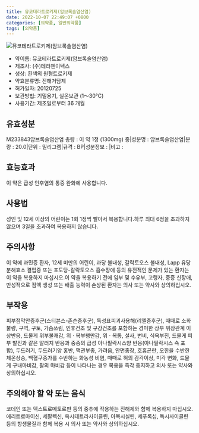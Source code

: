 ```yaml
---
title: 뮤코테라트로키제(암브록솔염산염)
date: 2022-10-07 22:49:07 +0800
categories: [의약품, 일반의약품]
tags: [의약품]
---
```

![뮤코테라트로키제(암브록솔염산염)](https://nedrug.mfds.go.kr/pbp/cmn/itemImageDownload/147426622886300069)

- 약이름: 뮤코테라트로키제(암브록솔염산염)
- 제조사: (주)테라젠이텍스
- 성상: 흰색의 원형트로키제
- 약효분류명: 진해거담제
- 허가일자: 20120725
- 보관방법: 기밀용기, 실온보관 (1～30℃)
- 사용기간: 제조일로부터 36 개월
## 유효성분
M233843암브록솔염산염
총량 : 이 약 1정 (1300mg) 중|성분명 : 암브록솔염산염|분량 : 20.0|단위 : 밀리그램|규격 : BP|성분정보 : |비고 :
## 효능효과
이 약은 급성 인후염의 통증 완화에 사용합니다.
## 사용법
성인 및 12세 이상의 어린이는 1회 1정씩 빨아서 복용합니다.하루 최대 6정을 초과하지 않으며 3일을 초과하여 복용하지 않습니다.
## 주의사항
이 약에 과민증 환자, 12세 미만의 어린이, 과당 불내성, 갈락토오스 불내성, Lapp 유당분해효소 결핍증 또는 포도당-갈락토오스 흡수장애 등의 유전적인 문제가 있는 환자는 이 약을 복용하지 마십시오.이 약을 복용하기 전에 임부 및 수유부, 고령자, 중증 신장애, 만성적으로 점액 생성 또는 배출 능력이 손상된 환자는 의사 또는 약사와 상의하십시오.
## 부작용
피부점막안증후군(스티븐스-존슨증후군), 독성표피괴사용해(리엘증후군), 때때로 소화불량, 구역, 구토, 가슴쓰림, 인후건조 및 구강건조를 포함하는 경미한 상부 위장관계 이상반응, 드물게 위부불쾌감, 위ㆍ복부팽만감, 위ㆍ복통, 설사, 변비, 식욕부진, 드물게 피부 발진과 같은 알러지 반응과 중증의 급성 아나필락시스양 반응(아나필락시스 쇽 포함), 두드러기, 두드러기양 홍반, 맥관부종, 가려움, 안면종창, 호흡곤란, 오한을 수반한 체온상승, 백혈구증가를 수반하는 화농성 비염, 때때로 혀의 감각이상, 미각 변화, 드물게 구내마비감, 팔의 마비감 등이 나타나는 경우 복용을 즉각 중지하고 의사 또는 약사와 상의하십시오.
## 주의해야 할 약 또는 음식
코데인 또는 덱스트로메토르판 등의 중추에 작용하는 진해제와 함께 복용하지 마십시오.에리트로마이신, 세팔렉신, 옥시테트라사이클린, 아목시실린, 세푸록심, 독시사이클린 등의 항생물질과 함께 복용 시 의사 또는 약사와 상의하십시오.
